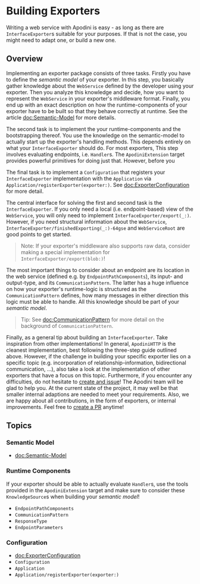 # Building Exporters

Writing a web service with Apodini is easy - as long as there are ``InterfaceExporter``s suitable for your purposes. If that is not the case, you might need to adapt one, or build a new one.

<!--
                  
This source file is part of the Apodini open source project

SPDX-FileCopyrightText: 2019-2021 Paul Schmiedmayer and the Apodini project authors (see CONTRIBUTORS.md) <paul.schmiedmayer@tum.de>

SPDX-License-Identifier: MIT
             
-->

## Overview

Implementing an exporter package consists of three tasks. Firstly you have to define the _semantic model_ of your exporter. In this step, you basically gather knowledge about the ``WebService`` defined by the developer using your exporter. Then you analyze this knowledge and decide, how you want to represent the ``WebService`` in your exporter's middleware format. Finally, you end up with an exact description on how the runtime-components of your exporter have to be built so that they behave correctly at runtime. See the article <doc:Semantic-Model> for more details.

The second task is to implement the your runtime-components and the bootstrapping thereof. You use the knowledge on the semantic-model to actually start up the exporter's handling methods. This depends entirely on what your ``InterfaceExporter`` should do. For most exporters, This step involves evaluating endpoints, i.e. ``Handler``s. The `ApodiniExtension` target provides powerful primitives for doing just that. However, before you 

The final task is to implement a ``Configuration`` that registers your ``InterfaceExporter`` implementation with the ``Application`` via ``Application/registerExporter(exporter:)``. See <doc:ExporterConfiguration> for more detail.


The central interface for solving the first and second task is the ``InterfaceExporter``. If you only need a local (i.e. endpoint-based) view of the ``WebService``, you will only need to implement ``InterfaceExporter/export(_:)``. However, if you need structural information about the ``WebService``, ``InterfaceExporter/finishedExporting(_:)-64gse`` and ``WebServiceRoot`` are good points to get started.

> Note: If your exporter's middleware also supports raw data, consider making a special implementation for ``InterfaceExporter/export(blob:)``!

The most important things to consider about an endpoint are its location in the web service (defined e.g. by ``EndpointPathComponents``), its input- and output-type, and its ``CommunicationPattern``. The latter has a huge influence on how your exporter's runtime-logic is structured as the ``CommunicationPattern`` defines, how many messages in either direction this logic must be able to handle. All this knowledge should be part of your _semantic model_.

> Tip: See <doc:CommunicationPattern> for more detail on the background of ``CommunicationPattern``. 


Finally, as a general tip about building an ``InterfaceExporter``. Take inspiration from other implementations! In general, `ApodiniHTTP` is the cleanest implementation, best following the three-step guide outlined above. However, if the challenge in building your specific exporter lies on a specific topic (e.g. incorporation of relationship-information, bidirectional communication, ...), also take a look at the implementation of other exporters that have a focus on this topic. Furthermore, if you encounter any difficulties, do not hesitate to [create and issue](https://github.com/Apodini/Apodini/issues)! The Apodini team will be glad to help you. At the current state of the project, it may well be that smaller internal adaptions are needed to meet your requirements. Also, we are happy about all contributions, in the form of exporters, or internal improvements. Feel free to [create a PR](https://github.com/Apodini/Apodini/pulls) anytime! 


## Topics

### Semantic Model

- <doc:Semantic-Model>

### Runtime Components

If your exporter should be able to actually evaluate ``Handler``s, use the tools provided in the `ApodiniExtension` target and make sure to consider these ``KnowledgeSource``s when building your _semantic model_!

- ``EndpointPathComponents``
- ``CommunicationPattern``
- ``ResponseType``
- ``EndpointParameters``

### Configuration

- <doc:ExporterConfiguration>
- ``Configuration``
- ``Application``
- ``Application/registerExporter(exporter:)``
